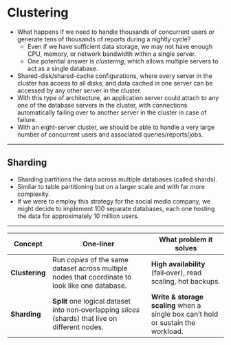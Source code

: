 # Clustering

- What happens if we need to handle thousands of concurrent users or generate tens of thousands of reports during a nightly cycle? 
  - Even if we have sufficient data storage, we may not have enough CPU, memory, or network bandwidth within a single server. 
  - One potential answer is *clustering*, which allows multiple servers to act as a single database.
- Shared-disk/shared-cache configurations, where every server in the cluster has access to all disks, and data cached in one server can be accessed by any other server in the cluster. 
- With this type of architecture, an application server could attach to any one of the database servers in the cluster, with connections automatically failing over to another server in the cluster in case of failure. 
- With an eight-server cluster, we should be able to handle a very large number of concurrent users and associated queries/reports/jobs.

---

## Sharding

- Sharding partitions the data across multiple databases (called shards).
- Similar to table partitioning but on a larger scale and with far more complexity.
- If we were to employ this strategy for the social media company, we might decide to implement 100 separate databases, each one hosting the data for approximately 10 million users.

---

| Concept        | One‑liner                                                    | What problem it solves                                       |
| -------------- | ------------------------------------------------------------ | ------------------------------------------------------------ |
| **Clustering** | Run *copies* of the same dataset across multiple nodes that coordinate to look like one database. | **High availability** (fail‑over), read scaling, hot backups. |
| **Sharding**   | **Split** one logical dataset into non‑overlapping *slices* (shards) that live on different nodes. | **Write & storage scaling** when a single box can’t hold or sustain the workload. |